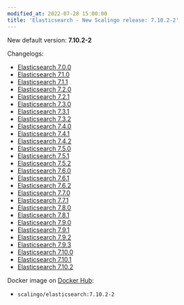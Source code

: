 ```yaml
---
modified_at: 2022-07-28 15:00:00
title: 'Elasticsearch - New Scalingo release: 7.10.2-2'
---
```


New default version: **7.10.2-2**

Changelogs:
- [Elasticsearch 7.0.0](https://www.elastic.co/guide/en/elasticsearch/reference/7.10/release-notes-7.0.0.html)
- [Elasticsearch 7.1.0](https://www.elastic.co/guide/en/elasticsearch/reference/7.10/release-notes-7.1.0.html)
- [Elasticsearch 7.1.1](https://www.elastic.co/guide/en/elasticsearch/reference/7.10/release-notes-7.1.1.html)
- [Elasticsearch 7.2.0](https://www.elastic.co/guide/en/elasticsearch/reference/7.10/release-notes-7.2.0.html)
- [Elasticsearch 7.2.1](https://www.elastic.co/guide/en/elasticsearch/reference/7.10/release-notes-7.2.1.html)
- [Elasticsearch 7.3.0](https://www.elastic.co/guide/en/elasticsearch/reference/7.10/release-notes-7.3.0.html)
- [Elasticsearch 7.3.1](https://www.elastic.co/guide/en/elasticsearch/reference/7.10/release-notes-7.3.1.html)
- [Elasticsearch 7.3.2](https://www.elastic.co/guide/en/elasticsearch/reference/7.10/release-notes-7.3.2.html)
- [Elasticsearch 7.4.0](https://www.elastic.co/guide/en/elasticsearch/reference/7.10/release-notes-7.4.0.html)
- [Elasticsearch 7.4.1](https://www.elastic.co/guide/en/elasticsearch/reference/7.10/release-notes-7.4.1.html)
- [Elasticsearch 7.4.2](https://www.elastic.co/guide/en/elasticsearch/reference/7.10/release-notes-7.4.2.html)
- [Elasticsearch 7.5.0](https://www.elastic.co/guide/en/elasticsearch/reference/7.10/release-notes-7.5.0.html)
- [Elasticsearch 7.5.1](https://www.elastic.co/guide/en/elasticsearch/reference/7.10/release-notes-7.5.1.html)
- [Elasticsearch 7.5.2](https://www.elastic.co/guide/en/elasticsearch/reference/7.10/release-notes-7.5.2.html)
- [Elasticsearch 7.6.0](https://www.elastic.co/guide/en/elasticsearch/reference/7.10/release-notes-7.6.0.html)
- [Elasticsearch 7.6.1](https://www.elastic.co/guide/en/elasticsearch/reference/7.10/release-notes-7.6.1.html)
- [Elasticsearch 7.6.2](https://www.elastic.co/guide/en/elasticsearch/reference/7.10/release-notes-7.6.2.html)
- [Elasticsearch 7.7.0](https://www.elastic.co/guide/en/elasticsearch/reference/7.10/release-notes-7.7.0.html)
- [Elasticsearch 7.7.1](https://www.elastic.co/guide/en/elasticsearch/reference/7.10/release-notes-7.7.1.html)
- [Elasticsearch 7.8.0](https://www.elastic.co/guide/en/elasticsearch/reference/7.10/release-notes-7.8.0.html)
- [Elasticsearch 7.8.1](https://www.elastic.co/guide/en/elasticsearch/reference/7.10/release-notes-7.8.1.html)
- [Elasticsearch 7.9.0](https://www.elastic.co/guide/en/elasticsearch/reference/7.10/release-notes-7.9.0.html)
- [Elasticsearch 7.9.1](https://www.elastic.co/guide/en/elasticsearch/reference/7.10/release-notes-7.9.1.html)
- [Elasticsearch 7.9.2](https://www.elastic.co/guide/en/elasticsearch/reference/7.10/release-notes-7.9.2.html)
- [Elasticsearch 7.9.3](https://www.elastic.co/guide/en/elasticsearch/reference/7.10/release-notes-7.9.3.html)
- [Elasticsearch 7.10.0](https://www.elastic.co/guide/en/elasticsearch/reference/7.10/release-notes-7.10.0.html)
- [Elasticsearch 7.10.1](https://www.elastic.co/guide/en/elasticsearch/reference/7.10/release-notes-7.10.1.html)
- [Elasticsearch 7.10.2](https://www.elastic.co/guide/en/elasticsearch/reference/7.10/release-notes-7.10.2.html)

Docker image on [Docker Hub](https://hub.docker.com/r/scalingo/elasticsearch):

* `scalingo/elasticsearch:7.10.2-2`
